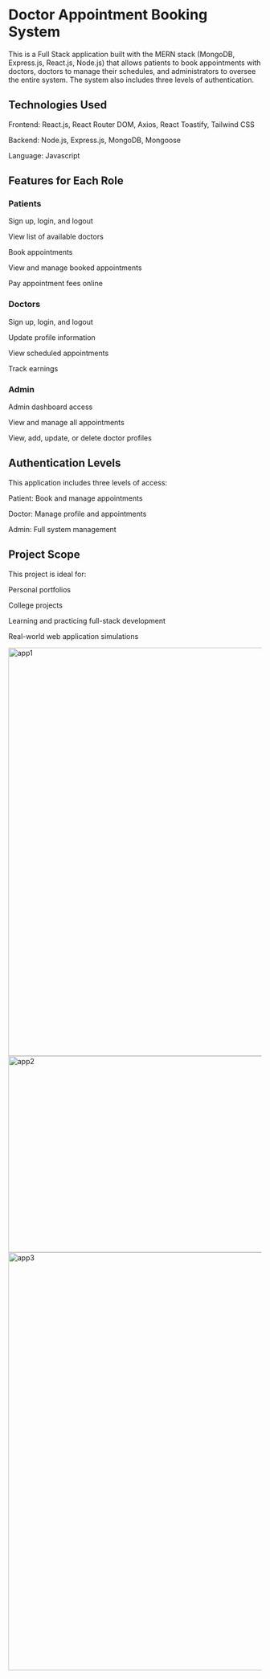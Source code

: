 # Doctor Appointment Booking System
This is a Full Stack application built with the MERN stack (MongoDB, Express.js, React.js, Node.js) that allows patients to book appointments with doctors, doctors to manage their schedules, and administrators to oversee the entire system. The system also includes three levels of authentication.

## Technologies Used
Frontend: React.js, React Router DOM, Axios, React Toastify, Tailwind CSS

Backend: Node.js, Express.js, MongoDB, Mongoose

Language: Javascript

## Features for Each Role
### Patients
Sign up, login, and logout

View list of available doctors

Book appointments

View and manage booked appointments

Pay appointment fees online

### Doctors
Sign up, login, and logout

Update profile information

View scheduled appointments

Track earnings

### Admin
Admin dashboard access

View and manage all appointments

View, add, update, or delete doctor profiles

## Authentication Levels
This application includes three levels of access:

Patient: Book and manage appointments

Doctor: Manage profile and appointments

Admin: Full system management


## Project Scope
This project is ideal for:

Personal portfolios

College projects

Learning and practicing full-stack development

Real-world web application simulations


<img width="1826" height="813" alt="app1" src="https://github.com/user-attachments/assets/6859a003-acfa-4fd8-a17a-7e37a0a24fa5" />
<img width="1467" height="391" alt="app2" src="https://github.com/user-attachments/assets/40289a8f-1986-436a-a8c0-74a6efa17097" />
<img width="1660" height="832" alt="app3" src="https://github.com/user-attachments/assets/4500ca6a-ae12-40d0-8bbf-6ecb7a9280eb" />
